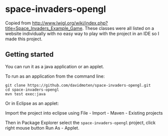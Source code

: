 space-invaders-opengl
=====================

Copied from http://www.lwjgl.org/wiki/index.php?title=Space_Invaders_Example_Game. These classes were all listed on a website individually with no easy way to play with the project in an IDE so I made this project.

Getting started
----------------------

You can run it as a java application or an applet.

To run as an application from the command line:

    git clone https://github.com/davidmoten/space-invaders-opengl.git
    cd space-invaders-opengl
    mvn test exec:java
    
Or in Eclipse as an applet:

Import the project into eclipse using File - Import - Maven - Existing projects

Then in Package Explorer select the <code>space-invaders-opengl</code> project, click right mouse button Run As - Applet.

